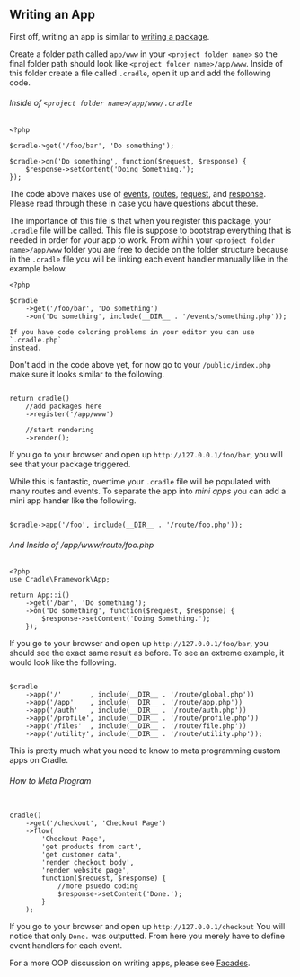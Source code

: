 ## Writing an App

First off, writing an app is similar to [writing a package](/docs/packages.html).

Create a folder path called `app/www` in your `<project folder name>` so the
final folder path should look like `<project folder name>/app/www`. Inside of
this folder create a file called `.cradle`, open it up and add the following
code.

###### Inside of `<project folder name>/app/www/.cradle`
```
<?php

$cradle->get('/foo/bar', 'Do something');

$cradle->on('Do something', function($request, $response) {
    $response->setContent('Doing Something.');
});

```

The code above makes use of [events](/docs/events.html),
[routes](/docs/routing.html), [request](/docs/request.html),
and [response](/docs/response.html). Please read through these in case you have
questions about these.

The importance of this file is that when you register this package, your
`.cradle` file will be called. This file is suppose to bootstrap everything
that is needed in order for your app to work. From within your
`<project folder name>/app/www` folder you are free to decide on the folder
structure because in the `.cradle` file you will be linking each event
handler manually like in the example below.

```
<?php

$cradle
    ->get('/foo/bar', 'Do something')
    ->on('Do something', include(__DIR__ . '/events/something.php'));

```

```info
If you have code coloring problems in your editor you can use `.cradle.php`
instead.
```

Don't add in the code above yet, for now go to your `/public/index.php` make
sure it looks similar to the following.

```

return cradle()
    //add packages here
    ->register('/app/www')

    //start rendering
    ->render();

```

If you go to your browser and open up `http://127.0.0.1/foo/bar`, you will
see that your package triggered.

While this is fantastic, overtime your `.cradle` file will be populated with
many routes and events. To separate the app into *mini apps* you can add a mini app hander
like the following.

```

$cradle->app('/foo', include(__DIR__ . '/route/foo.php'));

```

###### And Inside of <project folder name>/app/www/route/foo.php
```
<?php
use Cradle\Framework\App;

return App::i()
    ->get('/bar', 'Do something');
    ->on('Do something', function($request, $response) {
        $response->setContent('Doing Something.');
    });

```

If you go to your browser and open up `http://127.0.0.1/foo/bar`, you should
see the exact same result as before. To see an extreme example, it would look
like the following.

```

$cradle
    ->app('/'       , include(__DIR__ . '/route/global.php'))
    ->app('/app'    , include(__DIR__ . '/route/app.php'))
    ->app('/auth'   , include(__DIR__ . '/route/auth.php'))
    ->app('/profile', include(__DIR__ . '/route/profile.php'))
    ->app('/files'  , include(__DIR__ . '/route/file.php'))
    ->app('/utility', include(__DIR__ . '/route/utility.php'));

```

This is pretty much what you need to know to meta programming custom apps on
Cradle.

###### How to Meta Program
```

cradle()
    ->get('/checkout', 'Checkout Page')
    ->flow(
        'Checkout Page',
        'get products from cart',
        'get customer data',
        'render checkout body',
        'render website page',
        function($request, $response) {
            //more psuedo coding
            $response->setContent('Done.');
        }
    );

```

If you go to your browser and open up `http://127.0.0.1/checkout` You will
notice that only `Done.` was outputted. From here you merely have to define
event handlers for each event.

For a more OOP discussion on writing apps, please see
[Facades]('/docs/facades.html').
